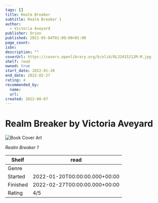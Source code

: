 ```yaml
---
tags: []
title: Realm Breaker
subtitle: Realm Breaker 1
author:
  - Victoria Aveyard
publisher: Orion
published: 2021-05-04T01:00:00+01:00
page_count:
isbn:
description: ""
coverUrl: https://covers.openlibrary.org/b/olid/OL32415212M-M.jpg
shelf: read
owned: true
start_date: 2022-01-20
end_date: 2022-02-27
rating: 4
recommended_by:
  name:
  url:
created: 2022-08-07
---
```


# Realm Breaker by Victoria Aveyard

![Book Cover Art](https://covers.openlibrary.org/b/olid/OL32415212M-M.jpg)

_Realm Breaker 1_

| Shelf | read |
| --- | --- |
| Genre |  |
| Started | 2022-01-20T00:00:00.000+00:00 |
| Finished | 2022-02-27T00:00:00.000+00:00 |
| Rating | 4/5 |

